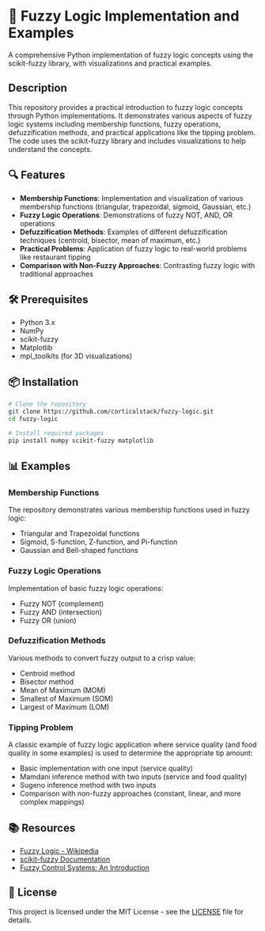 # 🧠 Fuzzy Logic Implementation and Examples

A comprehensive Python implementation of fuzzy logic concepts using the scikit-fuzzy library, with visualizations and practical examples.

## Description

This repository provides a practical introduction to fuzzy logic concepts through Python implementations. It demonstrates various aspects of fuzzy logic systems including membership functions, fuzzy operations, defuzzification methods, and practical applications like the tipping problem. The code uses the scikit-fuzzy library and includes visualizations to help understand the concepts.

## 🔍 Features

- **Membership Functions**: Implementation and visualization of various membership functions (triangular, trapezoidal, sigmoid, Gaussian, etc.)
- **Fuzzy Logic Operations**: Demonstrations of fuzzy NOT, AND, OR operations
- **Defuzzification Methods**: Examples of different defuzzification techniques (centroid, bisector, mean of maximum, etc.)
- **Practical Problems**: Application of fuzzy logic to real-world problems like restaurant tipping
- **Comparison with Non-Fuzzy Approaches**: Contrasting fuzzy logic with traditional approaches

## 🛠️ Prerequisites

- Python 3.x
- NumPy
- scikit-fuzzy
- Matplotlib
- mpl_toolkits (for 3D visualizations)

## 📦 Installation

```bash
# Clone the repository
git clone https://github.com/corticalstack/fuzzy-logic.git
cd fuzzy-logic

# Install required packages
pip install numpy scikit-fuzzy matplotlib
```

## 📊 Examples

### Membership Functions
The repository demonstrates various membership functions used in fuzzy logic:
- Triangular and Trapezoidal functions
- Sigmoid, S-function, Z-function, and Pi-function
- Gaussian and Bell-shaped functions

### Fuzzy Logic Operations
Implementation of basic fuzzy logic operations:
- Fuzzy NOT (complement)
- Fuzzy AND (intersection)
- Fuzzy OR (union)

### Defuzzification Methods
Various methods to convert fuzzy output to a crisp value:
- Centroid method
- Bisector method
- Mean of Maximum (MOM)
- Smallest of Maximum (SOM)
- Largest of Maximum (LOM)

### Tipping Problem
A classic example of fuzzy logic application where service quality (and food quality in some examples) is used to determine the appropriate tip amount:
- Basic implementation with one input (service quality)
- Mamdani inference method with two inputs (service and food quality)
- Sugeno inference method with two inputs
- Comparison with non-fuzzy approaches (constant, linear, and more complex mappings)

## 📚 Resources

- [Fuzzy Logic - Wikipedia](https://en.wikipedia.org/wiki/Fuzzy_logic)
- [scikit-fuzzy Documentation](https://pythonhosted.org/scikit-fuzzy/)
- [Fuzzy Control Systems: An Introduction](https://www.sciencedirect.com/topics/engineering/fuzzy-control-system)

## 📄 License

This project is licensed under the MIT License - see the [LICENSE](LICENSE) file for details.
